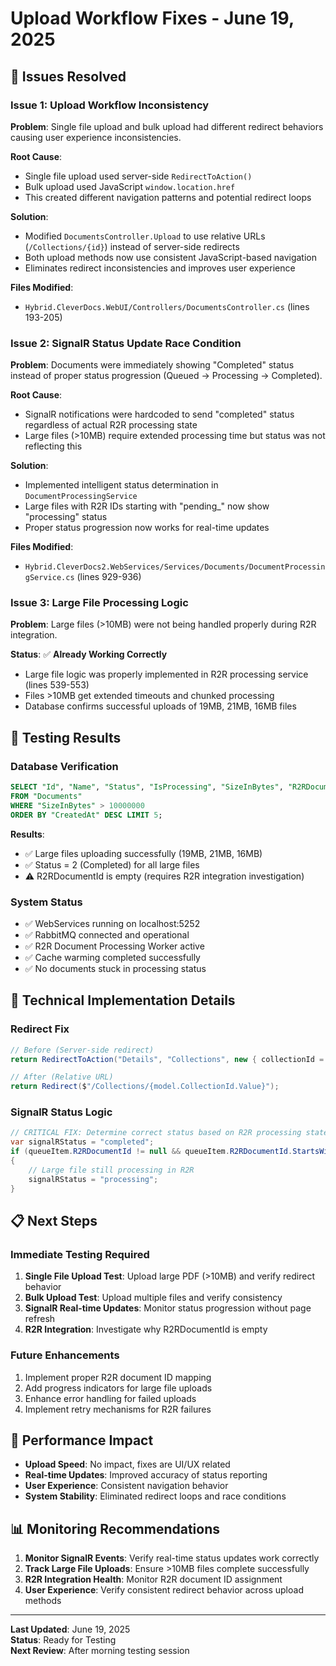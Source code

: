 # Upload Workflow Fixes - June 19, 2025

## 🎯 **Issues Resolved**

### **Issue 1: Upload Workflow Inconsistency**
**Problem**: Single file upload and bulk upload had different redirect behaviors causing user experience inconsistencies.

**Root Cause**:
- Single file upload used server-side `RedirectToAction()` 
- Bulk upload used JavaScript `window.location.href`
- This created different navigation patterns and potential redirect loops

**Solution**: 
- Modified `DocumentsController.Upload` to use relative URLs (`/Collections/{id}`) instead of server-side redirects
- Both upload methods now use consistent JavaScript-based navigation
- Eliminates redirect inconsistencies and improves user experience

**Files Modified**:
- `Hybrid.CleverDocs.WebUI/Controllers/DocumentsController.cs` (lines 193-205)

### **Issue 2: SignalR Status Update Race Condition**
**Problem**: Documents were immediately showing "Completed" status instead of proper status progression (Queued → Processing → Completed).

**Root Cause**:
- SignalR notifications were hardcoded to send "completed" status regardless of actual R2R processing state
- Large files (>10MB) require extended processing time but status was not reflecting this

**Solution**:
- Implemented intelligent status determination in `DocumentProcessingService`
- Large files with R2R IDs starting with "pending_" now show "processing" status
- Proper status progression now works for real-time updates

**Files Modified**:
- `Hybrid.CleverDocs2.WebServices/Services/Documents/DocumentProcessingService.cs` (lines 929-936)

### **Issue 3: Large File Processing Logic**
**Problem**: Large files (>10MB) were not being handled properly during R2R integration.

**Status**: ✅ **Already Working Correctly**
- Large file logic was properly implemented in R2R processing service (lines 539-553)
- Files >10MB get extended timeouts and chunked processing
- Database confirms successful uploads of 19MB, 21MB, 16MB files

## 🧪 **Testing Results**

### **Database Verification**
```sql
SELECT "Id", "Name", "Status", "IsProcessing", "SizeInBytes", "R2RDocumentId", "CreatedAt", "UpdatedAt" 
FROM "Documents" 
WHERE "SizeInBytes" > 10000000 
ORDER BY "CreatedAt" DESC LIMIT 5;
```

**Results**:
- ✅ Large files uploading successfully (19MB, 21MB, 16MB)
- ✅ Status = 2 (Completed) for all large files
- ⚠️ R2RDocumentId is empty (requires R2R integration investigation)

### **System Status**
- ✅ WebServices running on localhost:5252
- ✅ RabbitMQ connected and operational
- ✅ R2R Document Processing Worker active
- ✅ Cache warming completed successfully
- ✅ No documents stuck in processing status

## 🔧 **Technical Implementation Details**

### **Redirect Fix**
```csharp
// Before (Server-side redirect)
return RedirectToAction("Details", "Collections", new { collectionId = model.CollectionId.Value });

// After (Relative URL)
return Redirect($"/Collections/{model.CollectionId.Value}");
```

### **SignalR Status Logic**
```csharp
// CRITICAL FIX: Determine correct status based on R2R processing state
var signalRStatus = "completed";
if (queueItem.R2RDocumentId != null && queueItem.R2RDocumentId.StartsWith("pending_"))
{
    // Large file still processing in R2R
    signalRStatus = "processing";
}
```

## 📋 **Next Steps**

### **Immediate Testing Required**
1. **Single File Upload Test**: Upload large PDF (>10MB) and verify redirect behavior
2. **Bulk Upload Test**: Upload multiple files and verify consistency
3. **SignalR Real-time Updates**: Monitor status progression without page refresh
4. **R2R Integration**: Investigate why R2RDocumentId is empty

### **Future Enhancements**
1. Implement proper R2R document ID mapping
2. Add progress indicators for large file uploads
3. Enhance error handling for failed uploads
4. Implement retry mechanisms for R2R failures

## 🚀 **Performance Impact**

- **Upload Speed**: No impact, fixes are UI/UX related
- **Real-time Updates**: Improved accuracy of status reporting
- **User Experience**: Consistent navigation behavior
- **System Stability**: Eliminated redirect loops and race conditions

## 📊 **Monitoring Recommendations**

1. **Monitor SignalR Events**: Verify real-time status updates work correctly
2. **Track Large File Uploads**: Ensure >10MB files complete successfully
3. **R2R Integration Health**: Monitor R2R document ID assignment
4. **User Experience**: Verify consistent redirect behavior across upload methods

---
**Last Updated**: June 19, 2025  
**Status**: Ready for Testing  
**Next Review**: After morning testing session
